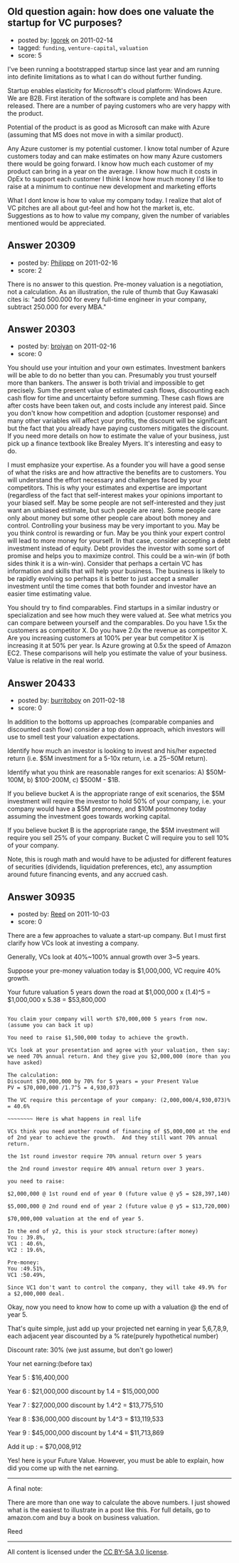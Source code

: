 ## Old question again: how does one valuate the startup for VC purposes?

- posted by: [Igorek](https://stackexchange.com/users/-1/4395-igorek) on 2011-02-14
- tagged: `funding`, `venture-capital`, `valuation`
- score: 5

I've been running a bootstrapped startup since last year and am running into definite limitations as to what I can do without further funding.

Startup enables elasticity for Microsoft's cloud platform: Windows Azure.  We are B2B.  First iteration of the software is complete and has been released. There are a number of paying customers who are very happy with the product.

Potential of the product is as good as Microsoft can make with Azure (assuming that MS does not move in with a similar product).

Any Azure customer is my potential customer.  I know total number of Azure customers today and can make estimates on how many Azure customers there would be going forward.
I know how much each customer of my product can bring in a year on the average.
I know how much it costs in OpEx to support each customer
I think I know how much money I'd like to raise at a minimum to continue new development and marketing efforts

What I dont know is how to value my company today. I realize that alot of VC pitches are all about gut-feel and how hot the market is, etc.  Suggestions as to how to value my company, given the number of variables mentioned would be appreciated.



## Answer 20309

- posted by: [Philippe](https://stackexchange.com/users/-1/6113-philippe) on 2011-02-16
- score: 2

There is no answer to this question. Pre-money valuation is a negotiation, not a calculation. As an illustration, the rule of thumb that Guy Kawasaki cites is: "add 500.000 for every full-time engineer in your company, subtract 250.000 for every MBA."


## Answer 20303

- posted by: [broiyan](https://stackexchange.com/users/-1/7780-broiyan) on 2011-02-16
- score: 0

You should use your intuition and your own estimates.  Investment bankers will be able to do no better than you can.  Presumably you trust yourself more than bankers.  The answer is both trivial and impossible to get precisely.  Sum the present value of estimated cash flows, discounting each cash flow for time and uncertainty before summing.  These cash flows are after costs have been taken out, and costs include any interest paid.  Since you don't know how competition and adoption (customer response) and many other variables will affect your profits, the discount will be significant but the fact that you already have paying customers mitigates the discount.  If you need more details on how to estimate the value of your business, just pick up a finance textbook like Brealey Myers.  It's interesting and easy to do.  

I must emphasize your expertise.  As a founder you will have a good sense of what the risks are and how attractive the benefits are to customers.  You will understand the effort necessary and challenges faced by your competitors.  This is why your estimates and expertise are important (regardless of the fact that self-interest makes your opinions important to your biased self.  May be some people are not self-interested and they just want an unbiased estimate, but such people are rare).  Some people care only about money but some other people care about both money and control.  Controlling your business may be very important to you.  May be you think control is rewarding or fun.  May be you think your expert control will lead to more money for yourself.  In that case, consider accepting a debt investment instead of equity.  Debt provides the investor with some sort of promise and helps you to maximize control.  This could be a win-win (if both sides think it is a win-win).  Consider that perhaps a certain VC has information and skills that will help your business.  The business is likely to be rapidly evolving so perhaps it is better to just accept a smaller investment until the time comes that both founder and investor have an easier time estimating value.

You should try to find comparables.  Find startups in a similar industry or specialization and see how much they were valued at.  See what metrics you can compare between yourself and the comparables.  Do you have 1.5x the customers as competitor X.  Do you have 2.0x the revenue as competitor X.  Are you increasing customers at 100% per year but competitor X is increasing it at 50% per year.  Is Azure growing at 0.5x the speed of Amazon EC2.  These comparisons will help you estimate the value of your business.  Value is relative in the real world.


## Answer 20433

- posted by: [burritoboy](https://stackexchange.com/users/-1/7868-burritoboy) on 2011-02-18
- score: 0

In addition to the bottoms up approaches (comparable companies and discounted cash flow) consider a top down approach, which investors will use to smell test your valuation expectations.

Identify how much an investor is looking to invest and his/her expected return (i.e. $5M investment for a 5-10x return, i.e. a $25-$50M return).

Identify what you think are reasonable ranges for exit scenarios: A) $50M-100M, b) $100-200M, c) $500M - $1B.

If you believe bucket A is the appropriate range of exit scenarios, the $5M investment will require the investor to hold 50% of your company, i.e. your company would have a $5M premoney, and $10M postmoney today assuming the investment goes towards working capital. 

If you believe bucket B is the appropriate range, the $5M investment will require you sell 25% of your company. Bucket C will require you to sell 10% of your company.

Note, this is rough math and would have to be adjusted for different features of securities (dividends, liquidation preferences, etc), any assumption around future financing events, and any accrued cash.


## Answer 30935

- posted by: [Reed](https://stackexchange.com/users/-1/11349-reed) on 2011-10-03
- score: 0

There are a few approaches to valuate a start-up company.  But I must first clarify how VCs look at investing a company.

Generally, VCs look at 40%~100% annual growth over 3~5 years.

Suppose your pre-money valuation today is $1,000,000, VC require 40% growth.

Your future valuation 5 years down the road at $1,000,000 x (1.4)^5
= $1,000,000 x 5.38 = $53,800,000

~~~~~~~~The above is a simple view.  Here is a more realistic view:

You claim your company will worth $70,000,000 5 years from now. (assume you can back it up)

You need to raise $1,500,000 today to achieve the growth.

VCs look at your presentation and agree with your valuation, then say: we need 70% annual return. And they give you $2,000,000 (more than you have asked)

The calculation:
Discount $70,000,000 by 70% for 5 years = your Present Value
PV = $70,000,000 /1.7^5 = 4,930,073

The VC require this percentage of your company: (2,000,000/4,930,073)% = 40.6%

~~~~~~~~ Here is what happens in real life

VCs think you need another round of financing of $5,000,000 at the end of 2nd year to achieve the growth.  And they still want 70% annual return.

the 1st round investor require 70% annual return over 5 years

the 2nd round investor require 40% annual return over 3 years.

you need to raise:

$2,000,000 @ 1st round end of year 0 (future value @ y5 = $28,397,140)

$5,000,000 @ 2nd round end of year 2 (future value @ y5 = $13,720,000)

$70,000,000 valuation at the end of year 5.

In the end of y2, this is your stock structure:(after money)
You : 39.8%, 
VC1 : 40.6%, 
VC2 : 19.6%,  

Pre-money:
You :49.51%, 
VC1 :50.49%, 

Since VC1 don't want to control the company, they will take 49.9% for a $2,000,000 deal.

~~~~~~~~~~
Okay, now you need to know how to come up with a valuation @ the end of year 5.

That's quite simple, just add up your projected net earning in year 5,6,7,8,9, each adjacent year discounted by a % rate(purely hypothetical number)

Discount rate: 30% (we just assume, but don't go lower)

Your net earning:(before tax)

Year 5 : $16,400,000

Year 6 : $21,000,000  discount by 1.4   = $15,000,000

Year 7 : $27,000,000  discount by 1.4^2 = $13,775,510

Year 8 : $36,000,000  discount by 1.4^3 = $13,119,533

Year 9 : $45,000,000  discount by 1.4^4 = $11,713,869

Add it up : = $70,008,912  

Yes! here is your Future Value. However, you must be able to explain, how did you come up with the net earning.

----------------

A final note: 

There are more than one way to calculate the above numbers. I just showed what is the easiest to illustrate in a post like this.  For full details, go to amazon.com and buy a book on business valuation.

Reed




---

All content is licensed under the [CC BY-SA 3.0 license](https://creativecommons.org/licenses/by-sa/3.0/).
